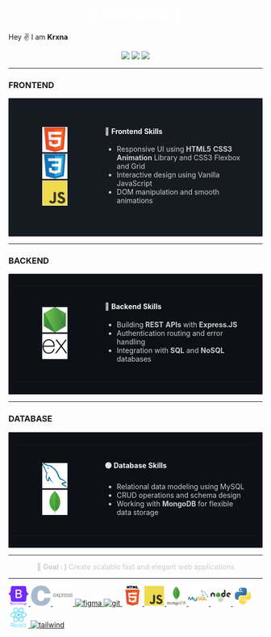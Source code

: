 <h1 align="center" style="color:#fff;">🖤 KrxnTech 🤍</h1>

<p>Hey ✌️ I am <b>Krxna</b></p>
<p align="center">
    <img src="https://img.shields.io/badge/Frontend-⚡-ff0099?style=for-the-badge&logoColor=white" />
    <img src="https://img.shields.io/badge/Backend-🧠-00ffaa?style=for-the-badge&logoColor=white" />
    <img src="https://img.shields.io/badge/Database-💾-00bfff?style=for-the-badge&logoColor=white" />
</p>
 
---

### FRONTEND

<div style="padding:10px;background-color:#161b22;">

<table>
<tr>
<td width="150" align="center">
    <img src="https://raw.githubusercontent.com/devicons/devicon/master/icons/html5/html5-original.svg" width="50px" alt="HTML5"/><br>
    <img src="https://raw.githubusercontent.com/devicons/devicon/master/icons/css3/css3-original.svg" width="50px" alt="CSS3"/><br>
    <img src="https://raw.githubusercontent.com/devicons/devicon/master/icons/javascript/javascript-original.svg" width="50px" alt="JavaScript"/>
</td>
<td>
    <div style="padding:10px;margin-bottom:10px;">
        <h4 style="color:#f5f5f5;">🩷 Frontend Skills</h4>
        <ul style="color:#ccc;">
            <li>Responsive UI using <b>HTML5</b> <b>CSS3</b> <b>Animation</b> Library and CSS3 Flexbox and Grid</li>
            <li>Interactive design using Vanilla <b></b>JavaScript</li>
            <li>DOM manipulation and smooth animations</li>
        </ul>
    </div>
</td>
</tr>
</table>

</div>

---

### BACKEND

<div style="padding:10px;background-color:#0d1117;">

<table>
<tr>
<td width="150" align="center">
    <img src="https://raw.githubusercontent.com/devicons/devicon/master/icons/nodejs/nodejs-original.svg" width="50px" alt="Node.js"/><br>
    <img src="https://raw.githubusercontent.com/devicons/devicon/master/icons/express/express-original.svg" width="50px" alt="Express"/>
</td>
<td>
    <div style="padding:10px;margin-bottom:10px;">
        <h4 style="color:#f5f5f5;">🔴 Backend Skills</h4>
        <ul style="color:#ccc;">
            <li>Building <b>REST APIs</b> with <b>Express.JS</b></li>
            <li>Authentication routing and error handling</li>
            <li>Integration with <b>SQL</b> and <b>NoSQL</b> databases</li>
        </ul>
    </div>
</td>
</tr>
</table>

</div>

---

### DATABASE

<div style="padding:10px;background-color:#0d1117;">

<table>
<tr>
<td width="150" align="center">
    <img src="https://raw.githubusercontent.com/devicons/devicon/master/icons/mysql/mysql-original.svg" width="50px" alt="MySQL"/><br>
    <img src="https://raw.githubusercontent.com/devicons/devicon/master/icons/mongodb/mongodb-original.svg" width="50px" alt="MongoDB"/>
</td>
<td>
    <div style="padding:10px;margin-bottom:10px;">
        <h4 style="color:#f5f5f5;">🟢 Database Skills</h4>
        <ul style="color:#ccc;">
            <li>Relational data modeling using MySQL</li>
            <li>CRUD operations and schema design</li>
            <li>Working with <b>MongoDB</b> for flexible data storage</li>
        </ul>
    </div>
</td>
</tr>
</table>

</div>

---

<p align="center" style="color:#ccc;">
    <b>🎯 Goal : )  </b> Create scalable fast and elegant web applications
</p>

---

<p align="left"> <a href="https://getbootstrap.com" target="_blank" rel="noreferrer"> <img src="https://raw.githubusercontent.com/devicons/devicon/master/icons/bootstrap/bootstrap-plain-wordmark.svg" alt="bootstrap" width="40" height="40"/> </a> <a href="https://www.cprogramming.com/" target="_blank" rel="noreferrer"> <img src="https://raw.githubusercontent.com/devicons/devicon/master/icons/c/c-original.svg" alt="c" width="40" height="40"/> </a> <a href="https://expressjs.com" target="_blank" rel="noreferrer"> <img src="https://raw.githubusercontent.com/devicons/devicon/master/icons/express/express-original-wordmark.svg" alt="express" width="40" height="40"/> </a> <a href="https://www.figma.com/" target="_blank" rel="noreferrer"> <img src="https://www.vectorlogo.zone/logos/figma/figma-icon.svg" alt="figma" width="40" height="40"/> </a> <a href="https://git-scm.com/" target="_blank" rel="noreferrer"> <img src="https://www.vectorlogo.zone/logos/git-scm/git-scm-icon.svg" alt="git" width="40" height="40"/> </a> <a href="https://www.w3.org/html/" target="_blank" rel="noreferrer"> <img src="https://raw.githubusercontent.com/devicons/devicon/master/icons/html5/html5-original-wordmark.svg" alt="html5" width="40" height="40"/> </a> <a href="https://developer.mozilla.org/en-US/docs/Web/JavaScript" target="_blank" rel="noreferrer"> <img src="https://raw.githubusercontent.com/devicons/devicon/master/icons/javascript/javascript-original.svg" alt="javascript" width="40" height="40"/> </a> <a href="https://www.mongodb.com/" target="_blank" rel="noreferrer"> <img src="https://raw.githubusercontent.com/devicons/devicon/master/icons/mongodb/mongodb-original-wordmark.svg" alt="mongodb" width="40" height="40"/> </a> <a href="https://www.mysql.com/" target="_blank" rel="noreferrer"> <img src="https://raw.githubusercontent.com/devicons/devicon/master/icons/mysql/mysql-original-wordmark.svg" alt="mysql" width="40" height="40"/> </a> <a href="https://nodejs.org" target="_blank" rel="noreferrer"> <img src="https://raw.githubusercontent.com/devicons/devicon/master/icons/nodejs/nodejs-original-wordmark.svg" alt="nodejs" width="40" height="40"/> </a> <a href="https://www.python.org" target="_blank" rel="noreferrer"> <img src="https://raw.githubusercontent.com/devicons/devicon/master/icons/python/python-original.svg" alt="python" width="40" height="40"/> </a> <a href="https://reactjs.org/" target="_blank" rel="noreferrer"> <img src="https://raw.githubusercontent.com/devicons/devicon/master/icons/react/react-original-wordmark.svg" alt="react" width="40" height="40"/> </a> <a href="https://tailwindcss.com/" target="_blank" rel="noreferrer"> <img src="https://www.vectorlogo.zone/logos/tailwindcss/tailwindcss-icon.svg" alt="tailwind" width="40" height="40"/> </a> </p>



